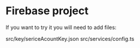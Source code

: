 # Firebase project

If you want to try it you will need to add files:

src/key/sericeAcountKey.json
src/services/config.ts
